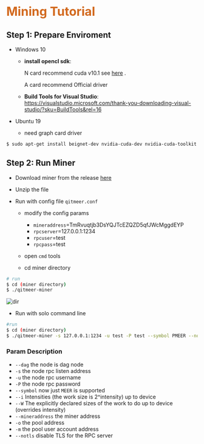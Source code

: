 # <font color=Chocolate size=6>Mining Tutorial</font>

##  Step 1: Prepare Enviroment
- Windows 10
  
  - **install opencl sdk**:
    
    N card recommend cuda v10.1 see [here](https://developer.nvidia.com/cuda-downloads) .
    
    A card recommend Official driver
                 
  - **Build Tools for Visual Studio**:  
    https://visualstudio.microsoft.com/thank-you-downloading-visual-studio/?sku=BuildTools&rel=16

- Ubuntu 19 

   - need graph card driver
    
```bash
$ sudo apt-get install beignet-dev nvidia-cuda-dev nvidia-cuda-toolkit 
```        
 
    
## Step 2: Run Miner

- Download miner from the release [here](https://github.com/Qitmeer/qitmeer-miner/releases/tag/v0.2.4)

- Unzip the file

- Run with config file `qitmeer.conf`

    - modify the config params 
        
        - `mineraddress`=TmRvuqtjb3DsYQJTcEZQZD5qfJWcMggdEYP
        - `rpcserver`=127.0.0.1:1234
        - `rpcuser`=test
        - `rpcpass`=test      

    
    - open `cmd` tools
    
    - cd miner directory
    
```bash
# run
$ cd (miner directory)
$ ./qitmeer-miner
```
![dir](https://github.com/Qitmeer/qitmeer-docker-test/blob/master/images/miner.png)   
- Run with solo command line
    
```bash
#run 
$ cd (miner directory)
$ ./qitmeer-miner -s 127.0.0.1:1234 -u test -P test --symbol PMEER --notls -i 24 -W 256 --mineraddress RmN4SADy42FKmN8ARKieX9iHh9icptdgYNn 
```

### Param Description 
          
- `--dag` the node is dag node
- `-s` the node rpc listen address
- `-u` the node rpc username
- `-P` the node rpc password
- `--symbol` now just `MEER` is supported
- `--i` Intensities (the work size is 2^intensity) up to device
- `--W` The explicitly declared sizes of the work to do up to device (overrides intensity)
- `--mineraddress` the miner address
- `-o` the pool address
- `-m` the pool user account address
- `--notls` disable TLS for the RPC server
